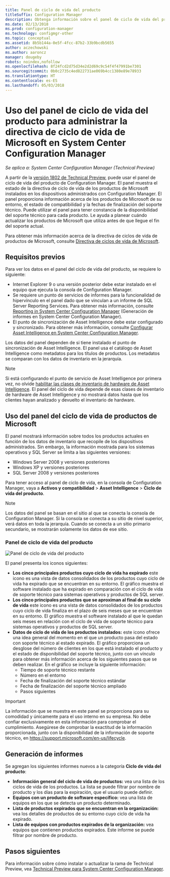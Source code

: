 ```yaml
---
title: Panel de ciclo de vida del producto
titleSuffix: Configuration Manager
description: Obtenga información sobre el panel de ciclo de vida del producto en System Center Configuration Manager.
ms.date: 02/13/2018
ms.prod: configuration-manager
ms.technology: configmgr-other
ms.topic: conceptual
ms.assetid: 8b5b144a-0e5f-4fcc-87b2-33b9bcdb5655
author: aczechowski
ms.author: aaroncz
manager: dougeby
robots: noindex,nofollow
ms.openlocfilehash: 8f24fcd2d75d34e2d2d69c9c54f4f47991be7301
ms.sourcegitcommit: 0b0c2735c4ed822731ae069b4cc1380e89e78933
ms.translationtype: HT
ms.contentlocale: es-ES
ms.lasthandoff: 05/03/2018
---
```

# <a name="use-the-product-lifecycle-dashboard-to-manage-microsoft-lifecycle-policy-in-system-center-configuration-manager"></a>Uso del panel de ciclo de vida del producto para administrar la directiva de ciclo de vida de Microsoft en System Center Configuration Manager

*Se aplica a: System Center Configuration Manager (Technical Preview)*

A partir de la [versión 1802 de Technical Preview](/sccm/core/get-started/capabilities-in-technical-preview-1802), puede usar el panel de ciclo de vida del producto de Configuration Manager. El panel muestra el estado de la directiva de ciclo de vida de los productos de Microsoft instalados en los dispositivos administrados con Configuration Manager. El panel proporciona información acerca de los productos de Microsoft de su entorno, el estado de compatibilidad y la fechas de finalización del soporte técnico. Puede utilizar el panel para tener constancia de la disponibilidad del soporte técnico para cada producto. Le ayuda a planear cuándo actualizar los productos de Microsoft que utiliza antes de que llegue el fin del soporte actual.  

Para obtener más información acerca de la directiva de ciclos de vida de productos de Microsoft, consulte [Directiva de ciclos de vida de Microsoft](https://support.microsoft.com/en-us/lifecycle).

## <a name="prerequisites"></a>Requisitos previos 

 Para ver los datos en el panel del ciclo de vida del producto, se requiere lo siguiente: 
- Internet Explorer 9 o una versión posterior debe estar instalado en el equipo que ejecuta la consola de Configuration Manager. 
- Se requiere un punto de servicios de informes para la funcionalidad de hipervínculo en el panel dado que se vinculan a un informe de SQL Server Reporting Services. Para obtener más información, consulte [Reporting in System Center Configuration Manager](/sccm/core/servers/manage/reporting) (Generación de informes en System Center Configuration Manager). 
- El punto de sincronización de Asset Intelligence debe estar configurado y sincronizado. Para obtener más información, consulte [Configurar Asset Intelligence en System Center Configuration Manager](/sccm/core/clients/manage/asset-intelligence/configuring-asset-intelligence).

Los datos del panel dependen de si tiene instalado el punto de sincronización de Asset Intelligence. El panel usa el catálogo de Asset Intelligence como metadatos para los títulos de productos. Los metadatos se comparan con los datos de inventario en la jerarquía. 

>[!NOTE]
>Si está configurando el punto de servicio de Asset Intelligence por primera vez, no olvide [habilitar las clases de inventario de hardware de Asset Intelligence](/sccm/core/clients/manage/asset-intelligence/configuring-asset-intelligence#BKMK_EnableAssetIntelligence). El panel del ciclo de vida depende de esas clases de inventario de hardware de Asset Intelligence y no mostrará datos hasta que los clientes hayan analizado y devuelto el inventario de hardware.  

## <a name="use-the-microsoft-product-lifecycle-dashboard"></a>Uso del panel del ciclo de vida de productos de Microsoft

El panel mostrará información sobre todos los productos actuales en función de los datos de inventario que recopile de los dispositivos administrados. Sin embargo, la información mostrada para los sistemas operativos y SQL Server se limita a las siguientes versiones:

- Windows Server 2008 y versiones posteriores
- Windows XP y versiones posteriores
- SQL Server 2008 y versiones posteriores

Para tener acceso al panel de ciclo de vida, en la consola de Configuration Manager, vaya a **Activos y compatibilidad** > **Asset Intelligence** > **Ciclo de vida del producto**.

>[!NOTE]
>Los datos del panel se basan en el sitio al que se conecta la consola de Configuration Manager. Si la consola se conecta a su sitio de nivel superior, verá datos en toda la jerarquía. Cuando se conecta a un sitio primario secundario, se mostrarán solamente los datos de ese sitio.

### <a name="product-lifecycle-dashboard"></a>Panel de ciclo de vida del producto

![Panel de ciclo de vida del producto](/sccm/core/clients/manage/asset-intelligence/media/product-lifecycle-dashboard.png)

El panel presenta los iconos siguientes: 
- **Los cinco principales productos cuyo ciclo de vida ha expirado** este icono es una vista de datos consolidados de los productos cuyo ciclo de vida ha expirado que se encuentran en su entorno. El gráfico muestra el software instalado que ha expirado en comparación con el ciclo de vida de soporte técnico para sistemas operativos y productos de SQL server.  
- **Los cinco principales productos que se aproximan al final de su ciclo de vida** este icono es una vista de datos consolidados de los productos cuyo ciclo de vida finaliza en el plazo de seis meses que se encuentran en su entorno. El gráfico muestra el software instalado al que le quedan seis meses en relación con el ciclo de vida de soporte técnico para sistemas operativos y productos de SQL server.
- **Datos de ciclo de vida de los productos instalados:** este icono ofrece una idea general del momento en el que un producto pasa del estado con soporte técnico al estado expirado. El gráfico proporciona un desglose del número de clientes en los que está instalado el producto y el estado de disponibilidad del soporte técnico, junto con un vínculo para obtener más información acerca de los siguientes pasos que se deben realizar. En el gráfico se incluye la siguiente información:     
    - Tiempo de soporte técnico restante
    - Número en el entorno 
    - Fecha de finalización del soporte técnico estándar
    - Fecha de finalización del soporte técnico ampliado
    - Pasos siguientes 

>[!IMPORTANT]
>La información que se muestra en este panel se proporciona para su comodidad y únicamente para el uso interno en su empresa. No debe confiar exclusivamente en esta información para comprobar el cumplimiento. Asegúrese de comprobar la exactitud de la información proporcionada, junto con la disponibilidad de la información de soporte técnico, en https://support.microsoft.com/en-us/lifecycle.

## <a name="reporting"></a>Generación de informes
Se agregan los siguientes informes nuevos a la categoría **Ciclo de vida del producto**:
- **Información general del ciclo de vida de productos:** vea una lista de los ciclos de vida de los productos. La lista se puede filtrar por nombre de producto y los días para la expiración, que el usuario puede definir. 
- **Equipos con un producto de software específico:** vea una lista de equipos en los que se detecta un producto determinado.
- **Lista de productos expirados que se encuentran en la organización:** vea los detalles de productos de su entorno cuyo ciclo de vida ha expirado. 
- **Lista de equipos con productos expirados de la organización:** vea equipos que contienen productos expirados. Este informe se puede filtrar por nombre de producto.

## <a name="next-steps"></a>Pasos siguientes
Para información sobre cómo instalar o actualizar la rama de Technical Preview, vea [Technical Preview para System Center Configuration Manager](/sccm/core/get-started/technical-preview).  

